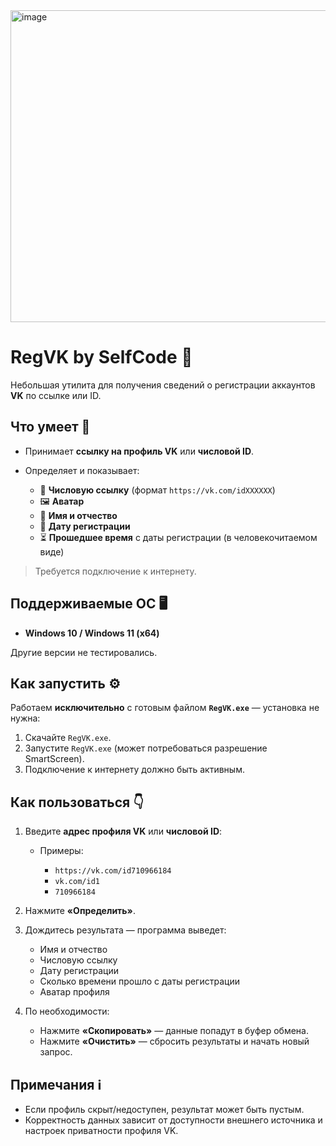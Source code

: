 <img width="702" height="499" alt="image" src="https://github.com/user-attachments/assets/b2c13ac8-ef71-4488-be57-6d869315cf98" />

# RegVK by SelfCode 🚀

Небольшая утилита для получения сведений о регистрации аккаунтов **VK** по ссылке или ID.

## Что умеет 🔎

* Принимает **ссылку на профиль VK** или **числовой ID**.
* Определяет и показывает:

  * 📎 **Числовую ссылку** (формат `https://vk.com/idXXXXXX`)
  * 🖼️ **Аватар**
  * 👤 **Имя и отчество**
  * 📅 **Дату регистрации**
  * ⏳ **Прошедшее время** с даты регистрации (в человекочитаемом виде)

> Требуется подключение к интернету.

## Поддерживаемые ОС 🖥️

* **Windows 10 / Windows 11 (x64)**

Другие версии не тестировались.

## Как запустить ⚙️

Работаем **исключительно** с готовым файлом **`RegVK.exe`** — установка не нужна:

1. Скачайте `RegVK.exe`.
2. Запустите `RegVK.exe` (может потребоваться разрешение SmartScreen).
3. Подключение к интернету должно быть активным.

## Как пользоваться 👇

1. Введите **адрес профиля VK** или **числовой ID**:

   * Примеры:

     * `https://vk.com/id710966184`
     * `vk.com/id1`
     * `710966184`
2. Нажмите **«Определить»**.
3. Дождитесь результата — программа выведет:

   * Имя и отчество
   * Числовую ссылку
   * Дату регистрации
   * Сколько времени прошло с даты регистрации
   * Аватар профиля
4. По необходимости:

   * Нажмите **«Скопировать»** — данные попадут в буфер обмена.
   * Нажмите **«Очистить»** — сбросить результаты и начать новый запрос.

## Примечания ℹ️

* Если профиль скрыт/недоступен, результат может быть пустым.
* Корректность данных зависит от доступности внешнего источника и настроек приватности профиля VK.

